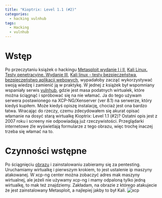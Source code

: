 ```yaml
---
title: "Kioptrix: Level 1.1 (#2)"
categories:
  - hacking vulnhub
tags:
  - Hacking
  - vulnhub
---
```

# Wstęp
Po przeczytaniu książek o hackingu 
[Metasploit wydanie I i II](https://www.goodreads.com/book/show/19274492-metasploit-penetration-testing-cookbook-second-edition), [Kali Linux. Testy penetracyjne. Wydanie III](https://www.goodreads.com/book/show/39211056-web-penetration-testing-with-kali-linux), [Kali linux - testy bezpieczeństwa](https://www.goodreads.com/book/show/53328771-kali-linux-testy-bezpiecze-stwa-testy-penetracyjne-i-etyczne-hakowanie), [bezpieczeństwo aplikacji webowych](https://www.goodreads.com/book/show/48718398-bezpiecze-stwo-aplikacji-webowych), wypadałoby zacząć wykorzystywać swoją wiedzę i zamienić ją w praktykę. W jednej z książek był wspomniany wspaniały serwis [vulnhub](https://www.vulnhub.com/), gdzie jest masa podatnych wirtualek, które można ściągnąć i spróbować się na nie włamać. Ja do tego używam serwera postawionego na XCP-NG/Xenserver (ver 8.1) na serwerze, który kiedyś kupiłem. Może kiedyś opiszę instalację, chociaż jest ona bardzo łatwa. Wracając do rzeczy, czemu zdecydowałem się akurat opisać włamanie na dosyć starą wirtualkę Kioptrix: Level 1.1 (#2)? Ostatni opis jest z 2007 roku i screeny nie odpowiadają już rzeczywistości. Przeglądarki internetowe źle wyświetlają formularze z tego obrazu, więc trochę inaczej trzeba się włamać na to.


# Czynności wstępne
Po ściągnięciu [obrazu](https://www.vulnhub.com/entry/kioptrix-level-11-2,23/) i zainstalowaniu zabieramy się za pentesting. Uruchamiamy wirtualkę i pierwszym krokiem, to jest ustalenie ip maszyny atakowanej. W xcp-ng center można zobaczyć adres mak maszyny wirtualnej, ale jeżeli nie używamy xcp-ng i mamy odpaloną tylko jedną wirtualkę, to mak też znajdziemy. Zakładam, na obrazie z którego atakujecie że jest zainstalowany Metasploit, a najlepiej jakby to był Kali.
![xcp](/images/kioptrix-1.1/01.png)



